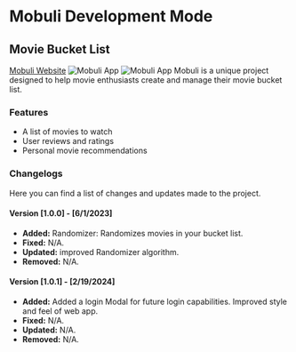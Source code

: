 # Mobuli Development Mode
## Movie Bucket List
[Mobuli Website](https://www.mobuli.app/)
![Mobuli App](https://github.com/hmackowski/FE-FinalProject/blob/main/src/images/mobulipage.jpg)
![Mobuli App](https://github.com/hmackowski/FE-FinalProject/blob/main/src/images/watchlist.jpg)
Mobuli is a unique project designed to help movie enthusiasts create and manage their movie bucket list.

### Features
- A list of movies to watch
- User reviews and ratings
- Personal movie recommendations

### Changelogs

Here you can find a list of changes and updates made to the project.

#### Version [1.0.0] - [6/1/2023]
- **Added:** Randomizer: Randomizes movies in your bucket list.
- **Fixed:** N/A.
- **Updated:** improved Randomizer algorithm.
- **Removed:** N/A.

#### Version [1.0.1] - [2/19/2024]
- **Added:** Added a login Modal for future login capabilities. Improved style and feel of web app.
- **Fixed:** N/A.
- **Updated:** N/A.
- **Removed:** N/A.
